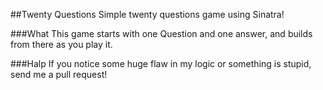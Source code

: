 ##Twenty Questions
Simple twenty questions game using Sinatra!

###What
This game starts with one Question and one answer, and builds from there as you play 
it.


###Halp
If you notice some huge flaw in my logic or something is stupid, send me a 
pull request!
